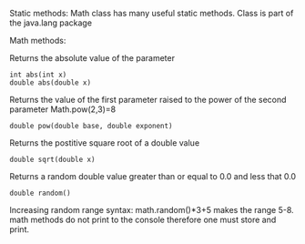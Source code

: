 Static methods: Math class has many useful static methods. Class is part of the java.lang package

Math methods:

Returns the absolute value of the parameter
```
int abs(int x)
double abs(double x)
```

Returns the value of the first parameter raised to the power of the second parameter
Math.pow(2,3)=8
```
double pow(double base, double exponent)
```

Returns the postitive square root of a double value
```
double sqrt(double x)
```

Returns a random double value greater than or equal to 0.0 and less that 0.0 
```
double random()
```

Increasing random range syntax: math.random()*3+5 makes the range 5-8.
math methods do not print to the console therefore one must store and print.
